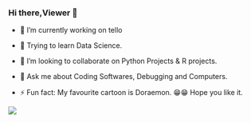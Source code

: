 ### Hi there,Viewer 👋

- 🔭 I’m currently working on tello
- 🌱 Trying to learn Data Science.
- 👯 I’m looking to collaborate on Python Projects & R projects.
- 💬 Ask me about Coding Softwares, Debugging and Computers.

- ⚡ Fun fact: My favourite cartoon is Doraemon. 😁😁 Hope you like it.

<img src = "https://github-readme-stats.vercel.app/api?username=mr-shrayan&&show_icons=true&title_color=ffffff&icon_color=bb2acf&text_color=daf7dc&bg_color=151515">
